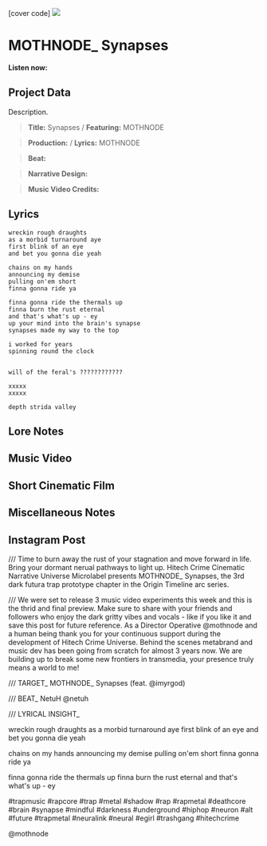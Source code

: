 [cover code] ![](57175019_319474918741616_8502199518755923887_n.jpg)

# MOTHNODE_ Synapses

**Listen now:** 

## Project Data

Description.

> **Title:** Synapses / **Featuring:** MOTHNODE

> **Production:**  / **Lyrics:** MOTHNODE

> **Beat:**

> **Narrative Design:**

> **Music Video Credits:**


## Lyrics

```
wreckin rough draughts 
as a morbid turnaround aye
first blink of an eye 
and bet you gonna die yeah

chains on my hands 
announcing my demise
pulling on'em short 
finna gonna ride ya

finna gonna ride the thermals up
finna burn the rust eternal 
and that's what's up - ey
up your mind into the brain's synapse
synapses made my way to the top

i worked for years 
spinning round the clock


will of the feral's ????????????

xxxxx
xxxxx

depth strida valley

```

## Lore Notes

## Music Video

## Short Cinematic Film

## Miscellaneous Notes

## Instagram Post

/// Time to burn away the rust of your stagnation and move forward in life. Bring your dormant nerual pathways to light up. Hitech Crime Cinematic Narrative Universe Microlabel presents MOTHNODE_ Synapses, the 3rd dark futura trap prototype chapter in the Origin Timeline arc series. 

/// We were set to release 3 music video experiments this week and this is the thrid and final preview. Make sure to share with your friends and followers who enjoy the dark gritty vibes and vocals - like if you like it and save this post for future reference. As a Director Operative @mothnode and a human being thank you for your continuous support during the development of Hitech Crime Universe. Behind the scenes metabrand and music dev has been going from scratch for almost 3 years now. We are building up to break some new frontiers in transmedia, your presence truly means a world to me! ⁣⁣

⁣⁣⁣⁣⁣⁣/// TARGET_ MOTHNODE_ Synapses ⁣⁣(feat. @imyrgod)

⁣⁣⁣⁣⁣⁣/// BEAT_ NetuH ⁣⁣@netuh

⁣⁣/// LYRICAL INSIGHT_⁣⁣⁣ ⁣

wreckin rough draughts 
as a morbid turnaround aye
first blink of an eye 
and bet you gonna die yeah

chains on my hands 
announcing my demise
pulling on'em short 
finna gonna ride ya

finna gonna ride the thermals up
finna burn the rust eternal 
and that's what's up - ey

#trapmusic #rapcore #trap #metal #shadow #rap #rapmetal #deathcore #brain #synapse #mindful #darkness #underground #hiphop #neuron #alt #future #trapmetal #neuralink #neural #egirl #trashgang #hitechcrime

@mothnode
